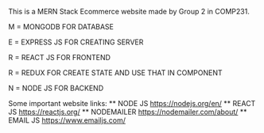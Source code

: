 
This is a MERN Stack Ecommerce website made by Group 2 in COMP231. 


M = MONGODB FOR DATABASE

E = EXPRESS JS FOR CREATING SERVER 

R = REACT JS FOR FRONTEND

R = REDUX FOR CREATE STATE AND USE THAT IN COMPONENT

N = NODE JS FOR BACKEND


Some important website links:
** NODE JS
https://nodejs.org/en/
** REACT JS
https://reactjs.org/
** NODEMAILER
https://nodemailer.com/about/
** EMAIL JS
https://www.emailjs.com/
